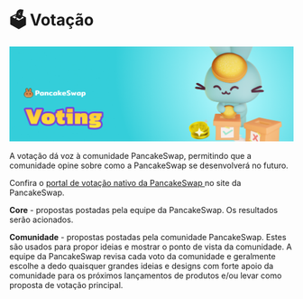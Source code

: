 # 🗳 Votação

![](../../.gitbook/assets/voting-header.png)

A votação dá voz à comunidade PancakeSwap, permitindo que a comunidade opine sobre como a PancakeSwap se desenvolverá no futuro.

Confira o [portal de votação nativo da PancakeSwap ](https://voting.pancakeswap.finance/?\_gl=1\*pc8o0h\*\_ga\*MTUzNDEzNDQxMy4xNjAwNzkzNDM4\*\_ga\_334KNG3DMQ\*MTYwNDMwMTk4Ni42MC4xLjE2MDQzMDM3MDIuMA..#/)no site da PancakeSwap.&#x20;

**Core** - propostas postadas pela equipe da PancakeSwap. Os resultados serão acionados.&#x20;

**Comunidade** - propostas postadas pela comunidade PancakeSwap. Estes são usados para propor ideias e mostrar o ponto de vista da comunidade. A equipe da PancakeSwap revisa cada voto da comunidade e geralmente escolhe a dedo quaisquer grandes ideias e designs com forte apoio da comunidade para os próximos lançamentos de produtos e/ou levar como proposta de votação principal.
